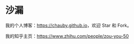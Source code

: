# 沙漏

我的个人博客：<https://chauby.github.io>，欢迎 Star 和 Fork。

我的知乎主页：https://www.zhihu.com/people/zou-you-50
